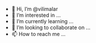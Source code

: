 - 👋 Hi, I’m @vilimalar
- 👀 I’m interested in ...
- 🌱 I’m currently learning ...
- 💞️ I’m looking to collaborate on ...
- 📫 How to reach me ...

<!---
vilimalar/vilimalar is a ✨ special ✨ repository because its `README.md` (this file) appears on your GitHub profile.
You can click the Preview link to take a look at your changes.
--->
